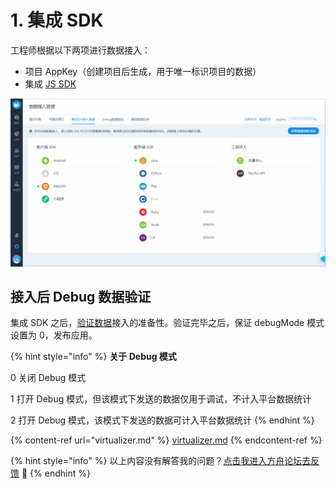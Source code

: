 # 1.  集成 SDK

工程师根据以下两项进行数据接入：

* 项目 AppKey（创建项目后生成，用于唯一标识项目的数据）
* 集成 [JS SDK ](../../integration/sdk/js/js.md)

![](<../../.gitbook/assets/image (83).png>)

## **接入后 Debug 数据验证**

集成 SDK 之后，[验证数据](../../integration/data-verification/)接入的准备性。验证完毕之后，保证 debugMode 模式设置为 0，发布应用。

{% hint style="info" %}
**关于 Debug 模式**

0 关闭 Debug 模式

1 打开 Debug 模式，但该模式下发送的数据仅用于调试，不计入平台数据统计 

2 打开 Debug 模式，该模式下发送的数据可计入平台数据统计
{% endhint %}

{% content-ref url="virtualizer.md" %}
[virtualizer.md](virtualizer.md)
{% endcontent-ref %}

{% hint style="info" %}
以上内容没有解答我的问题？[点击我进入方舟论坛去反馈](https://www.analysysdata.com/forum/index) 🚀
{% endhint %}
